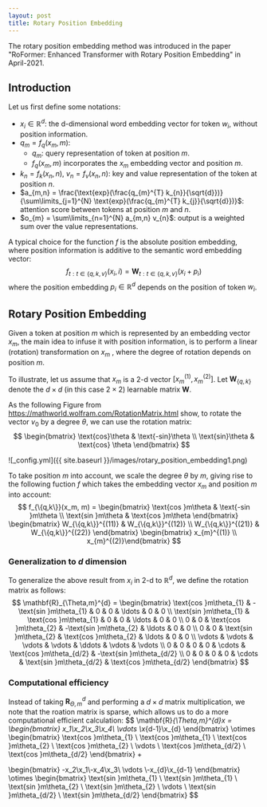 ```yaml
---
layout: post
title: Rotary Position Embedding
---
```


The rotary position embedding method was introduced in the paper "RoFormer: Enhanced Transformer with Rotary Position Embedding" in April-2021. 

## Introduction

Let us first define some notations:
* $x_i \in \mathbb{R}^{d}$: the d-dimensional word embedding vector for token $w_i$, without position information. 
* $q_m = f_{q}(x_m, m)$:
	* $q_m$: query representation of token at position $m$.
	* $f_{q}(x_m, m)$ incorporates the $x_m$ embedding vector and position $m$. 
* $k_n = f_{k}(x_n, n)$, $v_n = f_{v}(x_n, n)$: key and value representation of the token at position $n$.
* $a_{m,n} = \frac{\text{exp}(\frac{q_{m}^{T} k_{n}}{\sqrt{d}})}{\sum\limits_{j=1}^{N} \text{exp}(\frac{q_{m}^{T} k_{j}}{\sqrt{d}})}$: attention score between tokens at position $m$ and $n$.
* $o_{m} = \sum\limits_{n=1}^{N} a_{m,n} v_{n}$: output is a weighted sum over the value representations.

A typical choice for the function $f$ is the absolute position embedding, where position information is additive to the semantic word embedding vector:
$$f_{t: t \in \{q,k,v\}}(x_i, i) = \mathbf{W}_{t: t \in \{q,k,v\}}(x_i + p_i)$$
where the position embedding $p_i \in \mathbb{R}^{d}$ depends on the position of token $w_i$.

## Rotary Position Embedding
Given a token at position $m$ which is represented by an embedding vector $x_m$, the main idea to infuse it with position information, is to perform a linear (rotation) transformation on $x_m$ , where the degree of rotation depends on position $m$.

To illustrate, let us assume that $x_m$ is a 2-d vector $[x_{m}^{(1)}, x_{m}^{(2)}]$. Let $\mathbf{W}_{\{q,k\}}$ denote the $d \times d$ (in this case $2 \times 2$) learnable matrix $\mathbf{W}$. 

As the following Figure from https://mathworld.wolfram.com/RotationMatrix.html show, to rotate the vector $v_0$ by a degree $\theta$, we can use the rotation matrix:
$$
\begin{bmatrix} \text{cos}\theta & \text{-sin}\theta \\ \text{sin}\theta & \text{cos} \theta \end{bmatrix}
$$

![_config.yml]({{ site.baseurl }}/images/rotary_position_embedding1.png)

To take position $m$ into account, we scale the degree $\theta$ by $m$, giving rise to the following fuction $f$ which takes the embedding vector $x_m$ and position $m$ into account:
$$
f_{\{q,k\}}(x_m, m) = \begin{bmatrix} \text{cos }m\theta & \text{-sin }m\theta \\ \text{sin }m\theta & \text{cos }m\theta \end{bmatrix}
\begin{bmatrix} W_{\{q,k\}}^{(11)} & W_{\{q,k\}}^{(12)} \\ W_{\{q,k\}}^{(21)} & W_{\{q,k\}}^{(22)} \end{bmatrix}
\begin{bmatrix} x_{m}^{(1)} \\ x_{m}^{(2)}\end{bmatrix}
$$

### Generalization to $d$ dimension
To generalize the above result from $x_i$ in 2-d to $\mathbb{R}^{d}$, we define the rotation matrix as follows:
$$
\mathbf{R}_{\Theta,m}^{d} = \begin{bmatrix} \text{cos }m\theta_{1} & -\text{sin }m\theta_{1} & 0 & 0 & \ldots & 0 & 0 \\ 
\text{sin }m\theta_{1} & \text{cos }m\theta_{1} & 0 & 0 & \ldots & 0 & 0 \\ 
0 & 0 & \text{cos }m\theta_{2} & -\text{sin }m\theta_{2} & \ldots & 0 & 0 \\ 
0 & 0 & \text{sin }m\theta_{2} & \text{cos }m\theta_{2} & \ldots & 0 & 0 \\
\vdots & \vdots & \vdots & \vdots & \ddots & \vdots & \vdots \\
0 & 0 & 0 & 0 & \cdots & \text{cos }m\theta_{d/2} & -\text{sin }m\theta_{d/2} \\
0 & 0 & 0 & 0 & \cdots & \text{sin }m\theta_{d/2} & \text{cos }m\theta_{d/2}
\end{bmatrix}
$$

### Computational efficiency
Instead of taking $\mathbf{R}_{\Theta,m}^{d}$ and performing a $d \times d$ matrix multiplication, we note that the roation matrix is sparse, which allows us to do a more computational efficient calculation:
$$
\mathbf{R}_{\Theta,m}^{d}x =
\begin{bmatrix} x_1\\x_2\\x_3\\x_4\\ \vdots \\x_{d-1}\\x_{d} \end{bmatrix} \otimes
\begin{bmatrix} \text{cos }m\theta_{1} \\ \text{cos }m\theta_{1} \\ \text{cos }m\theta_{2} \\ \text{cos }m\theta_{2} \\ \vdots \\ \text{cos }m\theta_{d/2} \\ \text{cos }m\theta_{d/2} \end{bmatrix} +

\begin{bmatrix} -x_2\\x_1\\-x_4\\x_3\\ \vdots \\-x_{d}\\x_{d-1} \end{bmatrix} \otimes
\begin{bmatrix} \text{sin }m\theta_{1} \\ \text{sin }m\theta_{1} \\ \text{sin }m\theta_{2} \\ \text{sin }m\theta_{2} \\ \vdots \\ \text{sin }m\theta_{d/2} \\ \text{sin }m\theta_{d/2} \end{bmatrix}
$$
